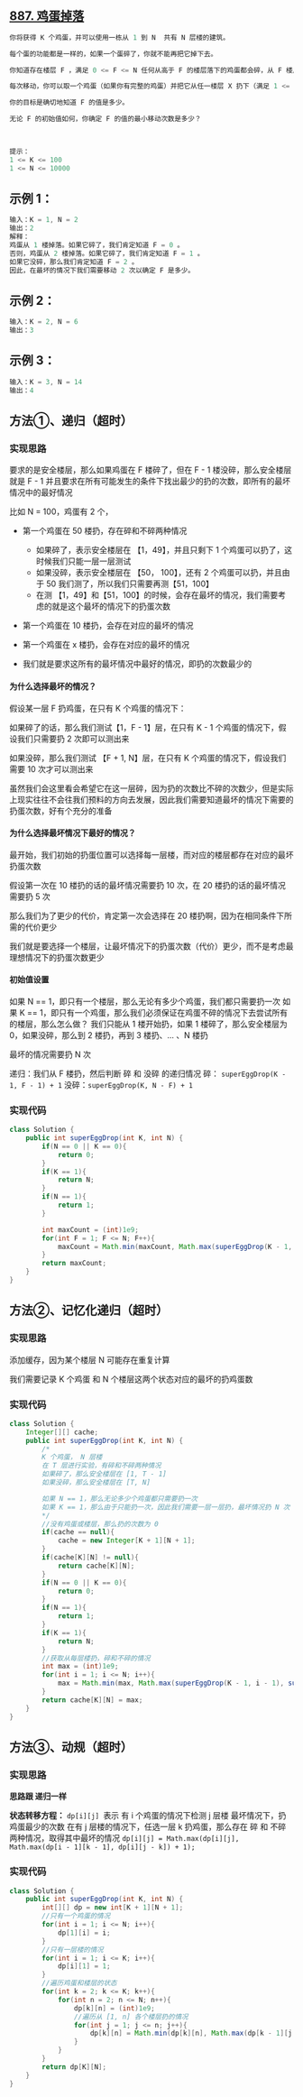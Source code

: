 ## **[887. 鸡蛋掉落](https://leetcode-cn.com/problems/super-egg-drop/)**

```java
你将获得 K 个鸡蛋，并可以使用一栋从 1 到 N  共有 N 层楼的建筑。

每个蛋的功能都是一样的，如果一个蛋碎了，你就不能再把它掉下去。

你知道存在楼层 F ，满足 0 <= F <= N 任何从高于 F 的楼层落下的鸡蛋都会碎，从 F 楼层或比它低的楼层落下的鸡蛋都不会破。

每次移动，你可以取一个鸡蛋（如果你有完整的鸡蛋）并把它从任一楼层 X 扔下（满足 1 <= X <= N）。

你的目标是确切地知道 F 的值是多少。

无论 F 的初始值如何，你确定 F 的值的最小移动次数是多少？

 

提示：
1 <= K <= 100
1 <= N <= 10000
```



## **示例 1：**

```java
输入：K = 1, N = 2
输出：2
解释：
鸡蛋从 1 楼掉落。如果它碎了，我们肯定知道 F = 0 。
否则，鸡蛋从 2 楼掉落。如果它碎了，我们肯定知道 F = 1 。
如果它没碎，那么我们肯定知道 F = 2 。
因此，在最坏的情况下我们需要移动 2 次以确定 F 是多少。
```



## **示例 2：**

```java
输入：K = 2, N = 6
输出：3
```



## **示例 3：**

```java
输入：K = 3, N = 14
输出：4
```





## 方法①、递归（超时）

### 实现思路

要求的是安全楼层，那么如果鸡蛋在 F 楼碎了，但在 F - 1 楼没碎，那么安全楼层就是 F - 1
并且要求在所有可能发生的条件下找出最少的扔的次数，即所有的最坏情况中的最好情况

比如 N = 100，鸡蛋有 2 个，

- 第一个鸡蛋在 50 楼扔，存在碎和不碎两种情况
  - 如果碎了，表示安全楼层在 【1，49】，并且只剩下 1 个鸡蛋可以扔了，这时候我们只能一层一层测试
  - 如果没碎，表示安全楼层在 【50， 100】，还有 2 个鸡蛋可以扔，并且由于 50 我们测了，所以我们只需要再测【51，100】
  - 在测 【1，49】和【51，100】的时候，会存在最坏的情况，我们需要考虑的就是这个最坏的情况下的扔蛋次数

- 第一个鸡蛋在 10 楼扔，会存在对应的最坏的情况
- 第一个鸡蛋在 x 楼扔，会存在对应的最坏的情况
- 我们就是要求这所有的最坏情况中最好的情况，即扔的次数最少的

#### 为什么选择最坏的情况？

假设某一层 F 扔鸡蛋，在只有 K 个鸡蛋的情况下：

如果碎了的话，那么我们测试【1，F - 1】层，在只有 K - 1 个鸡蛋的情况下，假设我们只需要扔 2 次即可以测出来

如果没碎，那么我们测试 【F + 1, N】层，在只有 K 个鸡蛋的情况下，假设我们需要 10 次才可以测出来

虽然我们会这里看会希望它在这一层碎，因为扔的次数比不碎的次数少，但是实际上现实往往不会往我们预料的方向去发展，因此我们需要知道最坏的情况下需要的扔蛋次数，好有个充分的准备

#### 为什么选择最坏情况下最好的情况？

最开始，我们初始的扔蛋位置可以选择每一层楼，而对应的楼层都存在对应的最坏扔蛋次数

假设第一次在 10 楼扔的话的最坏情况需要扔 10 次，在 20 楼扔的话的最坏情况需要扔 5 次

那么我们为了更少的代价，肯定第一次会选择在 20 楼扔啊，因为在相同条件下所需的代价更少

我们就是要选择一个楼层，让最坏情况下的扔蛋次数（代价）更少，而不是考虑最理想情况下的扔蛋次数更少



#### 初始值设置

如果 N == 1，即只有一个楼层，那么无论有多少个鸡蛋，我们都只需要扔一次
如果 K == 1，即只有一个鸡蛋，那么我们必须保证在鸡蛋不碎的情况下去尝试所有的楼层，那么怎么做？
    我们只能从 1 楼开始扔，如果 1 楼碎了，那么安全楼层为 0，如果没碎，那么到 2 楼扔，再到 3 楼扔、... 、N 楼扔

最坏的情况需要扔 N 次

递归：我们从 F 楼扔，然后判断 碎 和 没碎 的递归情况
碎：    `superEggDrop(K - 1, F - 1) + 1`
没碎：`superEggDrop(K, N - F) + 1`



### 实现代码

```java
class Solution {
    public int superEggDrop(int K, int N) {
        if(N == 0 || K == 0){
            return 0;
        }
        if(K == 1){
            return N;
        }
        if(N == 1){
            return 1;
        }

        int maxCount = (int)1e9;
        for(int F = 1; F <= N; F++){
            maxCount = Math.min(maxCount, Math.max(superEggDrop(K - 1, F - 1), superEggDrop(K, N - F)) + 1);
        }
        return maxCount;
    }
}
```



## 方法②、记忆化递归（超时）

### 实现思路

添加缓存，因为某个楼层 N 可能存在重复计算

我们需要记录 K 个鸡蛋 和 N 个楼层这两个状态对应的最坏的扔鸡蛋数

### 实现代码

```java
class Solution {
    Integer[][] cache;
    public int superEggDrop(int K, int N) {
        /*
        K 个鸡蛋， N 层楼
        在 T 层进行实验，有碎和不碎两种情况
        如果碎了，那么安全楼层在 [1, T - 1]
        如果没碎，那么安全楼层在 [T, N]

        如果 N == 1，那么无论多少个鸡蛋都只需要扔一次
        如果 K == 1，那么由于只能扔一次，因此我们需要一层一层扔，最坏情况扔 N 次
        */
        //没有鸡蛋或楼层，那么扔的次数为 0
        if(cache == null){
            cache = new Integer[K + 1][N + 1];
        }
        if(cache[K][N] != null){
            return cache[K][N];
        }
        if(N == 0 || K == 0){
            return 0;
        }
        if(N == 1){
            return 1;
        }
        if(K == 1){
            return N;
        }
        //获取从每层楼扔，碎和不碎的情况
        int max = (int)1e9;
        for(int i = 1; i <= N; i++){
            max = Math.min(max, Math.max(superEggDrop(K - 1, i - 1), superEggDrop(K, N - i)) + 1);
        }
        return cache[K][N] = max;
    }
}
```



## 方法③、动规（超时）

### 实现思路

**思路跟 递归一样**

**状态转移方程：**
	`dp[i][j] `表示 有 i 个鸡蛋的情况下检测 j 层楼 最坏情况下，扔鸡蛋最少的次数
	在有 j 层楼的情况下，任选一层 k 扔鸡蛋，那么存在 碎 和 不碎 两种情况，取得其中最坏的情况
	`dp[i][j] = Math.max(dp[i][j], Math.max(dp[i - 1][k - 1], dp[i][j - k]) + 1);`



### 实现代码

```java
class Solution {
    public int superEggDrop(int K, int N) {
        int[][] dp = new int[K + 1][N + 1];
        //只有一个鸡蛋的情况
        for(int i = 1; i <= N; i++){
            dp[1][i] = i;
        }
        //只有一层楼的情况
        for(int i = 1; i <= K; i++){
            dp[i][1] = 1;
        }
        //遍历鸡蛋和楼层的状态
        for(int k = 2; k <= K; k++){
            for(int n = 2; n <= N; n++){
                dp[k][n] = (int)1e9;
                //遍历从 [1, n] 各个楼层扔的情况
                for(int j = 1; j <= n; j++){
                    dp[k][n] = Math.min(dp[k][n], Math.max(dp[k - 1][j - 1], dp[k][n - j]) + 1);
                }
            }
        }
        return dp[K][N];
    }
}
```

